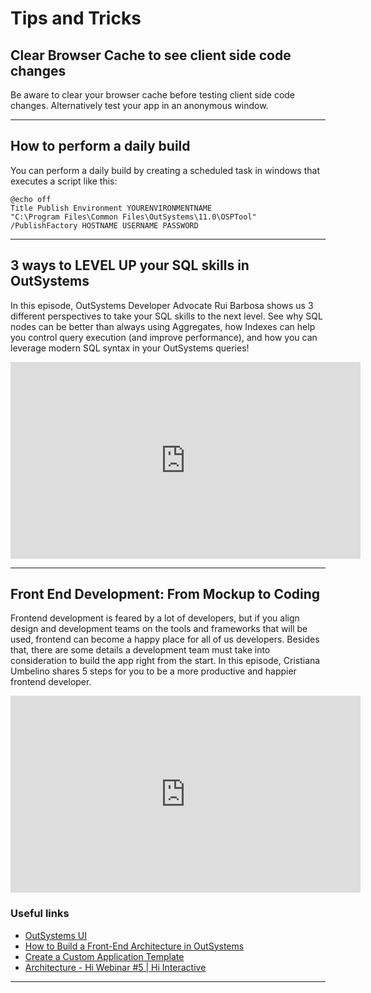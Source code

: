 # Tips and Tricks

## Clear Browser Cache to see client side code changes

Be aware to clear your browser cache before testing client side code changes. Alternatively test your app in an anonymous window.

---

## How to perform a daily build

You can perform a daily build by creating a scheduled task in windows that executes a script like this:

```
@echo off
Title Publish Environment YOURENVIRONMENTNAME
"C:\Program Files\Common Files\OutSystems\11.0\OSPTool" /PublishFactory HOSTNAME USERNAME PASSWORD
```

---

## 3 ways to LEVEL UP your SQL skills in OutSystems

In this episode, OutSystems Developer Advocate Rui Barbosa shows us 3 different perspectives to take your SQL skills to the next level. See why SQL nodes can be better than always using Aggregates, how Indexes can help you control query execution (and improve performance), and how you can leverage modern SQL syntax in your OutSystems queries!

<iframe width="560" height="315" src="https://www.youtube.com/embed/OZ76-_7UpEY" title="YouTube video player" frameborder="0" allow="accelerometer; autoplay; clipboard-write; encrypted-media; gyroscope; picture-in-picture" allowfullscreen></iframe>

---

## Front End Development: From Mockup to Coding

Frontend development is feared by a lot of developers, but if you align design and development teams on the tools and frameworks that will be used, frontend can become a happy place for all of us developers.
Besides that, there are some details a development team must take into consideration to build the app right from the start.
In this episode, Cristiana Umbelino shares 5 steps for you to be a more productive and happier frontend developer.

<iframe width="560" height="315" src="https://www.youtube.com/embed/2DmJ4DVNjcc" title="YouTube video player" frameborder="0" allow="accelerometer; autoplay; clipboard-write; encrypted-media; gyroscope; picture-in-picture" allowfullscreen></iframe>

### Useful links

* [OutSystems UI](https://www.outsystems.com/outsystemsuiwebsite/)
* [How to Build a Front-End Architecture in OutSystems](https://success.outsystems.com/Documentation/How-to_Guides/Front-End/How_to_Build_a_Front-End_Architecture_in_OutSystems)
* [Create a Custom Application Template](https://success.outsystems.com/Documentation/11/Developing_an_Application/Design_UI/Reuse_UI/Create_a_Custom_Application_Template)
* [Architecture - Hi Webinar #5 | Hi Interactive](https://youtu.be/Lvs1-0FiNSk)

---
